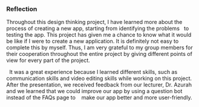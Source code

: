 ### Reflection
<p>
  Throughout this design thinking project, I have learned more about the process of creating a new app, starting from identifying the problems
  to testing the app. This project has given me a chance to know what it would be like if I were to create a new application. It is definitely not easy to complete this by myself. 
  Thus, I am very grateful to my group members for their cooperation throughout the entire project by giving different points of view for every part of the project.
</p>
<p>
  It was a great experience because I learned different skills, such as communication skills and video editing skills while working on this project.
  After the presentation, we received feedback from our lecturer, Dr. Azurah and we learned that we could improve our app by using a question bot instead of the FAQs page to 
  make our app better and more user-friendly.
</p>
